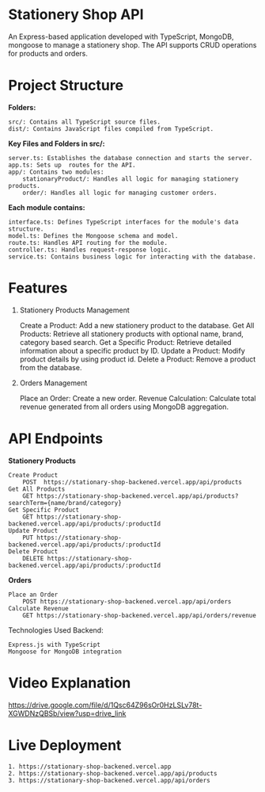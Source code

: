 # Stationery Shop API

An Express-based application developed with TypeScript, MongoDB, mongoose to manage a stationery shop. The API supports CRUD operations for products and orders.

# Project Structure

**Folders:**

    src/: Contains all TypeScript source files.
    dist/: Contains JavaScript files compiled from TypeScript.

**Key Files and Folders in src/:**

    server.ts: Establishes the database connection and starts the server.
    app.ts: Sets up  routes for the API.
    app/: Contains two modules:
        stationaryProduct/: Handles all logic for managing stationery products.
        order/: Handles all logic for managing customer orders.

**Each module contains:**

    interface.ts: Defines TypeScript interfaces for the module's data structure.
    model.ts: Defines the Mongoose schema and model.
    route.ts: Handles API routing for the module.
    controller.ts: Handles request-response logic.
    service.ts: Contains business logic for interacting with the database.

# Features

1. Stationery Products Management

    Create a Product: Add a new stationery product to the database.
    Get All Products: Retrieve all stationery products with optional name, brand, category based search.
    Get a Specific Product: Retrieve detailed information about a specific product by ID.
    Update a Product: Modify product details by using product id.
    Delete a Product: Remove a product from the database.

2. Orders Management

    Place an Order: Create a new order.
    Revenue Calculation: Calculate total revenue generated from all orders using MongoDB aggregation.

# API Endpoints
 
 **Stationery Products**

    Create Product
        POST  https://stationary-shop-backened.vercel.app/api/products
    Get All Products
        GET https://stationary-shop-backened.vercel.app/api/products?searchTerm={name/brand/category}
    Get Specific Product
        GET https://stationary-shop-backened.vercel.app/api/products/:productId
    Update Product
        PUT https://stationary-shop-backened.vercel.app/api/products/:productId
    Delete Product
        DELETE https://stationary-shop-backened.vercel.app/api/products/:productId

**Orders**

    Place an Order
        POST https://stationary-shop-backened.vercel.app/api/orders
    Calculate Revenue
        GET https://stationary-shop-backened.vercel.app/api/orders/revenue

Technologies Used
Backend:

    Express.js with TypeScript
    Mongoose for MongoDB integration

# Video Explanation

   https://drive.google.com/file/d/1Qsc64Z96sOr0HzLSLv78t-XGWDNzQBSb/view?usp=drive_link

# Live Deployment
    1. https://stationary-shop-backened.vercel.app
    2. https://stationary-shop-backened.vercel.app/api/products
    3. https://stationary-shop-backened.vercel.app/api/orders

